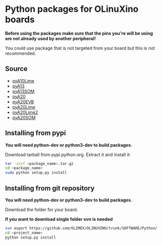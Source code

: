 # Python packages for OLinuXino boards

**Before using the packages make sure that the pins you're will be using are not already used by another peripheral!**

You could use package that is not targeted from your board but this is not recommended.


## Source

- [pyA10Lime](https://pypi.python.org/pypi/pyA10Lime)
- [pyA13](https://pypi.python.org/pypi/pyA13)
- [pyA13SOM](https://pypi.python.org/pypi/pyA13SOM)
- [pyA20](https://pypi.python.org/pypi/pyA20)
- [pyA20EVB](https://pypi.python.org/pypi/pyA20EVB)
- [pyA20Lime](https://pypi.python.org/pypi/pyA20Lime)
- [pyA20Lime2](https://pypi.python.org/pypi/pyA20Lime2)
- [pyA20SOM](https://pypi.python.org/pypi/pyA20SOM)

## Installing from pypi

**You will need python-dev or python3-dev to build packages.**

Download tarball from pypi.python.org.
Extract it and install it:

```bash
tar -zxvf <package_name>.tar.gz
cd <package_name>
sudo python setup.py install
```

## Installing from git repository

**You will need python-dev or python3-dev to build packages.**

Download the folder for your board.

**If you want to download single folder svn is needed**

```bash
svn export https://github.com/OLIMEX/OLINUXINO/trunk/SOFTWARE/Python/
cd <project_name>
python setup.py install
```